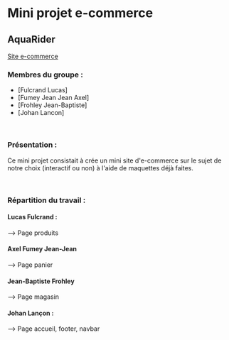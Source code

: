 # Mini projet e-commerce

## AquaRider 
[Site e-commerce](https://jlancon8.github.io/mini-projet_e-commerce/)

### Membres du groupe :

- [Fulcrand Lucas]
- [Fumey Jean Jean Axel]  
- [Frohley Jean-Baptiste]
- [Johan Lancon]

<br>

### Présentation :

Ce mini projet consistait à crée un mini site d'e-commerce sur le sujet de notre choix (interactif ou non) à l'aide de maquettes déjà faites.

<br>

### Répartition du travail :

#### Lucas Fulcrand : 
  --> Page produits
<br>
#### Axel Fumey Jean-Jean
  --> Page panier
<br>
#### Jean-Baptiste Frohley
  --> Page magasin
<br>
#### Johan Lançon :
  --> Page accueil, footer, navbar
